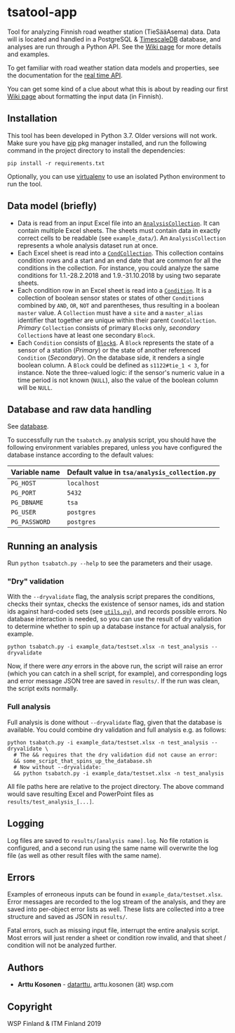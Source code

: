 # tsatool-app

Tool for analyzing Finnish road weather station (TieSääAsema) data. Data will is located and handled in a PostgreSQL & [TimescaleDB](https://www.timescale.com/) database, and analyses are run through a Python API. See the [Wiki page](https://github.com/webbidevaajat/tsatool-app/wiki) for more details and examples.

To get familiar with road weather station data models and properties, see the documentation for the [real time API](https://www.digitraffic.fi/tieliikenne/).

You can get some kind of a clue about what this is about by reading our first [Wiki page](https://github.com/webbidevaajat/tsatool-app/wiki/Ehtosetin-muotoilu) about formatting the input data (in Finnish).

## Installation

This tool has been developed in Python 3.7.
Older versions will not work.
Make sure you have [pip](https://pypi.org/project/pip/) pkg manager installed,
and run the following command in the project directory to install the dependencies:

```
pip install -r requirements.txt
```

Optionally, you can use [virtualenv](https://docs.python-guide.org/dev/virtualenvs/) to use an isolated Python environment to run the tool.

## Data model (briefly)

- Data is read from an input Excel file into an [`AnalysisCollection`](tsa/analysis_collection.py).
It can contain multiple Excel sheets.
The sheets must contain data in exactly correct cells to be readable (see `example_data/`).
An `AnalysisCollection` represents a whole analysis dataset run at once.
- Each Excel sheet is read into a [`CondCollection`](tsa/cond_collection.py).
This collection contains condition rows and a start and an end date that are common for all the conditions in the collection.
For instance, you could analyze the same conditions for 1.1.-28.2.2018 and 1.9.-31.10.2018 by using two separate sheets.
- Each condition row in an Excel sheet is read into a [`Condition`](tsa/condition.py).
It is a collection of boolean sensor states or states of other `Condition`s combined by `AND`, `OR`, `NOT` and parentheses, thus resulting in a boolean `master` value.
A `Collection` must have a `site` and a `master_alias` identifier that together are unique within their parent `CondCollection`.
*Primary* `Collection` consists of primary `Block`s only, *secondary* `Collection`s have at least one secondary `Block`.
- Each `Condition` consists of [`Block`s](tsa/block.py).
A `Block` represents the state of a sensor of a station (*Primary*) or the state of another referenced `Condition` (*Secondary*).
On the database side, it renders a single boolean column.
A `Block` could be defined as `s1122#tie_1 < 3`, for instance.
Note the three-valued logic: if the sensor's numeric value in a time period is not known (`NULL`), also the value of the boolean column will be `NULL`.

## Database and raw data handling

See [database](database/).

To successfully run the `tsabatch.py` analysis script,
you should have the following environment variables prepared,
unless you have configured the database instance according to the default values:

| Variable name 	| Default value in `tsa/analysis_collection.py` 	|
|---------------	|-----------------------------------------------	|
| `PG_HOST`     	| `localhost`                                   	|
| `PG_PORT`     	| `5432`                                        	|
| `PG_DBNAME`   	| `tsa`                                         	|
| `PG_USER`     	| `postgres`                                    	|
| `PG_PASSWORD` 	| `postgres`                                    	|

## Running an analysis

Run `python tsabatch.py --help` to see the parameters and their usage.

### "Dry" validation

With the `--dryvalidate` flag,
the analysis script prepares the conditions,
checks their syntax,
checks the existence of sensor names, ids and station ids against hard-coded sets
(see [`utils.py`](tsa/utils.py)),
and records possible errors.
No database interaction is needed,
so you can use the result of dry validation to determine whether to spin up a database instance for actual analysis, for example.

```
python tsabatch.py -i example_data/testset.xlsx -n test_analysis --dryvalidate
```

Now, if there were *any* errors in the above run,
the script will raise an error (which you can catch in a shell script, for example),
and corresponding logs and error message JSON tree are saved in `results/`.
If the run was clean, the script exits normally.

### Full analysis

Full analysis is done without `--dryvalidate` flag,
given that the database is available.
You could combine dry validation and full analysis e.g. as follows:

```
python tsabatch.py -i example_data/testset.xlsx -n test_analysis --dryvalidate \
  # The && requires that the dry validation did not cause an error:
  && some_script_that_spins_up_the_database.sh
  # Now without --dryvalidate:
  && python tsabatch.py -i example_data/testset.xlsx -n test_analysis
```

All file paths here are relative to the project directory.
The above command would save resulting Excel and PowerPoint files as `results/test_analysis_[...]`.

## Logging

Log files are saved to `results/[analysis name].log`.
No file rotation is configured,
and a second run using the same name will overwrite the log file (as well as other result files with the same name).

## Errors

Examples of erroneous inputs can be found in `example_data/testset.xlsx`.
Error messages are recorded to the log stream of the analysis,
and they are saved into per-object error lists as well.
These lists are collected into a tree structure and saved as JSON in `results/`.

Fatal errors, such as missing input file, interrupt the entire analysis script.
Most errors will just render a sheet or condition row invalid, and that sheet / condition will not be analyzed further.

## Authors

- **Arttu Kosonen** - [datarttu](https://github.com/datarttu), arttu.kosonen (ät) wsp.com

## Copyright

WSP Finland & ITM Finland 2019
